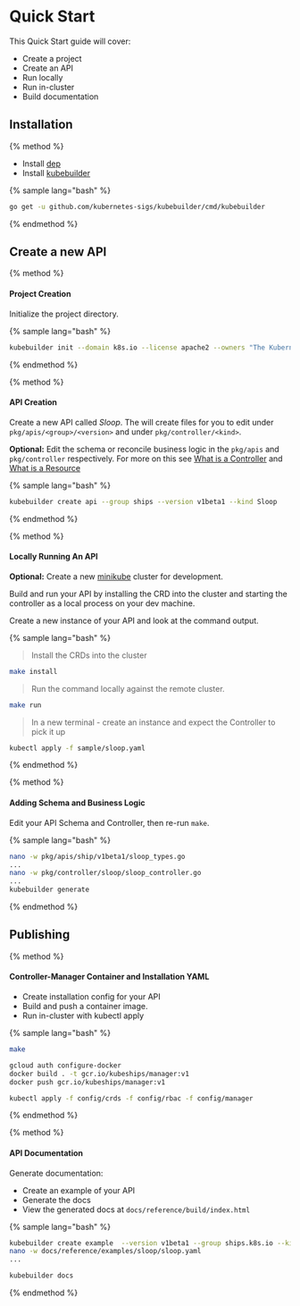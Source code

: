 # Quick Start

This Quick Start guide will cover:

- Create a project
- Create an API
- Run locally
- Run in-cluster
- Build documentation

## Installation
{% method %}

- Install [dep](https://github.com/golang/dep)
- Install [kubebuilder](https://github.com/kubernetes-sigs/kubebuilder)

{% sample lang="bash" %}
```bash
go get -u github.com/kubernetes-sigs/kubebuilder/cmd/kubebuilder
```
{% endmethod %}

## Create a new API

{% method %}

#### Project Creation

Initialize the project directory.

{% sample lang="bash" %}
```bash
kubebuilder init --domain k8s.io --license apache2 --owners "The Kubernetes Authors"
```
{% endmethod %}

{% method %}

#### API Creation

Create a new API called *Sloop*.  The will create files for you to edit under `pkg/apis/<group>/<version>` and under
`pkg/controller/<kind>`.

**Optional:** Edit the schema or reconcile business logic in the `pkg/apis` and `pkg/controller` respectively.
For more on this see [What is a Controller](basics/what_is_a_controller.md)
and [What is a Resource](basics/what_is_a_resource.md)

{% sample lang="bash" %}
```bash
kubebuilder create api --group ships --version v1beta1 --kind Sloop
```
{% endmethod %}

{% method %}

#### Locally Running An API

**Optional:** Create a new [minikube](https://github.com/kubernetes/minikube) cluster for development.

Build and run your API by installing the CRD into the cluster and starting the controller as a local
process on your dev machine.

Create a new instance of your API and look at the command output.

{% sample lang="bash" %}

> Install the CRDs into the cluster

```bash
make install
```

> Run the command locally against the remote cluster.

```bash
make run
```

> In a new terminal - create an instance and expect the Controller to pick it up

```bash
kubectl apply -f sample/sloop.yaml
```
{% endmethod %}

{% method %}

#### Adding Schema and Business Logic

Edit your API Schema and Controller, then re-run `make`.

{% sample lang="bash" %}
```bash
nano -w pkg/apis/ship/v1beta1/sloop_types.go
...
nano -w pkg/controller/sloop/sloop_controller.go
...
kubebuilder generate
```
{% endmethod %}

## Publishing

{% method %}

#### Controller-Manager Container and Installation YAML

- Create installation config for your API
- Build and push a container image.
- Run in-cluster with kubectl apply

{% sample lang="bash" %}

```bash
make
```

```bash
gcloud auth configure-docker
docker build . -t gcr.io/kubeships/manager:v1
docker push gcr.io/kubeships/manager:v1
```

```bash
kubectl apply -f config/crds -f config/rbac -f config/manager
```
{% endmethod %}

{% method %}

#### API Documentation

Generate documentation:

- Create an example of your API
- Generate the docs
- View the generated docs at `docs/reference/build/index.html`

{% sample lang="bash" %}
```bash
kubebuilder create example  --version v1beta1 --group ships.k8s.io --kind Sloop
nano -w docs/reference/examples/sloop/sloop.yaml
...
```

```bash
kubebuilder docs
```
{% endmethod %}